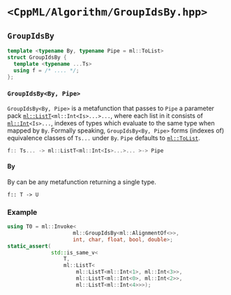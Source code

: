 # `<CppML/Algorithm/GroupIdsBy.hpp>`

## `GroupIdsBy`

```c++
template <typename By, typename Pipe = ml::ToList>
struct GroupIdsBy {
  template <typename ...Ts>
  using f = /* .... */;
};
```
### `GroupIdsBy<By, Pipe>`

`GroupIdsBy<By, Pipe>` is a metafunction that passes to `Pipe` a parameter pack [`ml::ListT`](../Vocabulary/List.md)`<ml::Int<Is>...>...`, where each list in it consists of [`ml::Int`](../Vocabulary/Value.md)`<Is>...`, indexes of types which evaluate to the same type when mapped by `By`. Formally speaking, `GroupIdsBy<By, Pipe>` forms (indexes of) equivalence classes of `Ts...` under `By`. `Pipe` defaults to [`ml::ToList`](../Functional/ToList.md).

```c++
f:: Ts... -> ml::ListT<ml::Int<Is>...>... >-> Pipe
```

#### By

By can be any metafunction returning a single type.
```
f:: T -> U
```

### Example

```c++
using T0 = ml::Invoke<
                     ml::GroupIdsBy<ml::AlignmentOf<>>,
                     int, char, float, bool, double>;
static_assert(
              std::is_same_v<
                  T,
                  ml::ListT<
                      ml::ListT<ml::Int<1>, ml::Int<3>>,
                      ml::ListT<ml::Int<0>, ml::Int<2>>,
                      ml::ListT<ml::Int<4>>>);
```
